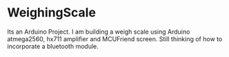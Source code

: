 # WeighingScale
Its an Arduino Project. I am building a weigh scale using Arduino atmega2560, hx711 amplifier and MCUFriend screen. Still thinking of how to incorporate a bluetooth module.
